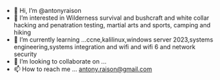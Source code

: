 - 👋 Hi, I’m @antonyraison
- 👀 I’m interested in Wilderness survival and bushcraft and white collar hacking and penatration testing, martial arts and sports, camping and hiking
- 🌱 I’m currently learning ...ccne,kalilinux,windows server 2023,systems engineering,systems integration and wifi and wifi 6 and network security 
- 💞️ I’m looking to collaborate on ...
- 📫 How to reach me ... antony.raison@gmail.com 

<!---
antonyraison/antonyraison is a ✨ special ✨ repository because its `README.md` (this file) appears on your GitHub profile.
You can click the Preview link to take a look at your changes.
--->
